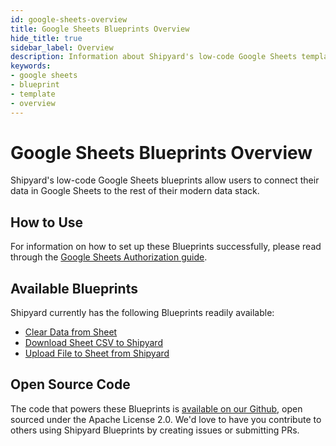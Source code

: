 ```yaml
---
id: google-sheets-overview
title: Google Sheets Blueprints Overview
hide_title: true
sidebar_label: Overview
description: Information about Shipyard's low-code Google Sheets templates.
keywords:
- google sheets
- blueprint
- template
- overview
---
```


# Google Sheets Blueprints Overview

Shipyard's low-code Google Sheets blueprints allow users to connect their data in Google Sheets to the rest of their modern data stack.


## How to Use
For information on how to set up these Blueprints successfully, please read through the [Google Sheets Authorization guide](google-sheets-authorization.md).


## Available Blueprints
Shipyard currently has the following Blueprints readily available: 
- [Clear Data from Sheet](google-sheets-clear-data-from-sheet.md)
- [Download Sheet  CSV to Shipyard](google-sheets-download-sheet-to-csv.md)
- [Upload File to Sheet from Shipyard](google-sheets-upload-csv-to-sheet.md)

## Open Source Code
The code that powers these Blueprints is [available on our Github](https://github.com/shipyardapp/googlesheets-blueprints), open sourced under the Apache License 2.0. We'd love to have you contribute to others using Shipyard Blueprints by creating issues or submitting PRs.
